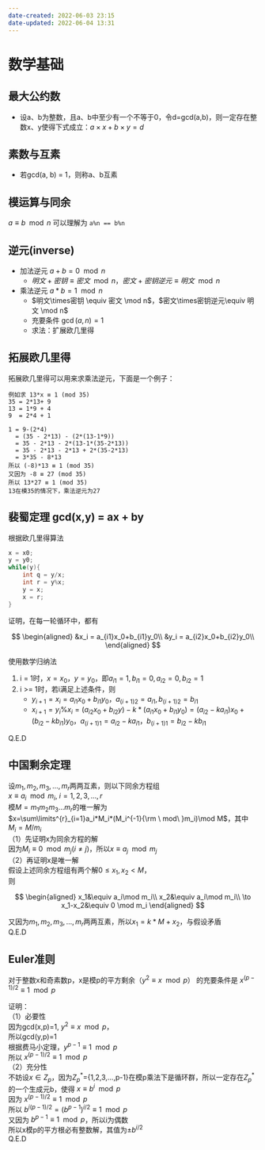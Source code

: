 ```yaml
---
date-created: 2022-06-03 23:15
date-updated: 2022-06-04 13:31
---
```


# 数学基础

## 最大公约数

- 设a、b为整数，且a、b中至少有一个不等于0，令d=gcd(a,b)，则一定存在整数x、y使得下式成立：$a\times x + b\times y = d$

## 素数与互素

- 若gcd(a, b) = 1，则称a、b互素

## 模运算与同余

$a \equiv b \mod n$
可以理解为 `a%n == b%n`

## 逆元(inverse)

- 加法逆元 $a+b=0 \mod n$
  - $明文+密钥 \equiv 密文 \mod n$，$密文+密钥逆元\equiv 明文 \mod n$
- 乘法逆元 $a*b=1 \mod n$
  - $明文\times密钥 \equiv 密文 \mod n$，$密文\times密钥逆元\equiv 明文 \mod n$
  - 充要条件 $\gcd(a,n)=1$
  - 求法：扩展欧几里得

## 拓展欧几里得

拓展欧几里得可以用来求乘法逆元，下面是一个例子：

```plaintext
例如求 13*x ≡ 1 (mod 35)
35 = 2*13+ 9
13 = 1*9 + 4
9  = 2*4 + 1

1 = 9-(2*4) 
  = (35 - 2*13) - (2*(13-1*9))
  = 35 - 2*13 - 2*(13-1*(35-2*13))
  = 35 - 2*13 - 2*13 + 2*(35-2*13)
  = 3*35 - 8*13
所以 (-8)*13 ≡ 1 (mod 35)
又因为 -8 ≡ 27 (mod 35)
所以 13*27 ≡ 1 (mod 35)
13在模35的情况下，乘法逆元为27
```

## 裴蜀定理 gcd(x,y) = ax + by

根据欧几里得算法

```c
x = x0;
y = y0;
while(y){
	int q = y/x;
	int r = y%x;
	y = x;
	x = r;
}
```

证明，在每一轮循环中，都有

$$
\begin{aligned}
&x_i = a_{i1}x_0+b_{i1}y_0\\
&y_i = a_{i2}x_0+b_{i2}y_0\\
\end{aligned}
$$

使用数学归纳法

1. i = 1时，$x = x_0$，$y = y_0$，即$a_{i1}=1,b_{i1}=0,a_{i2}=0,b_{i2}=1$
2. i >= 1时，若i满足上述条件，则
   - $y_{i+1} = x_i = a_{i1}x_0 + b_{i1}y_0$，$a_{(i+1)2}=a_{i1},b_{(i+1)2}=b_{i1}$
   - $x_{i+1}=y_{i}\%x_{i}=(a_{i2}x_0+b_{i2}y)-k*(a_{i1}x_0+b_{i1}y_0)=(a_{i2}-ka_{i1})x_0+(b_{i2}-kb_{i1})y_0$，$a_{(i+1)1}=a_{i2}-ka_{i1}$，$b_{(i+1)1}=b_{i2}-kb_{i1}$

Q.E.D

## 中国剩余定理

设$m_1,m_2,m_3,...,m_r$两两互素，则以下同余方程组  
$x\equiv a_i\mod m_i,\ i=1,2,3,...,r$  
模$M=m_1m_2m_3...m_r$的唯一解为  
$x=\sum\limits^{r}_{i=1}a_i*M_i*(M_i^{-1}{\rm \ mod\ }m_i)\mod M$，其中$M_i=M/m_i$  
（1）先证明x为同余方程的解  
因为$M_i\equiv 0\mod m_j(i\ne j)$，所以$x\equiv a_j\mod m_j$  
（2）再证明x是唯一解  
假设上述同余方程组有两个解$0\le x_1,x_2< M$，  
则

$$  
\begin{aligned}
x_1&\equiv a_i\mod m_i\\
x_2&\equiv a_i\mod m_i\\
\to x_1-x_2&\equiv 0 \mod m_i
\end{aligned}
$$

又因为$m_1,m_2,m_3,...,m_r$两两互素，所以$x_1 = k*M+x_2$，与假设矛盾  
Q.E.D

## Euler准则

对于整数x和奇素数p，x是模p的平方剩余（$y^2\equiv x \mod p$） 的充要条件是 $x^{(p-1)/2}\equiv 1 \mod p$  

证明：  
（1）必要性  
因为gcd(x,p)=1, $y^2\equiv x\mod p$，  
所以gcd(y,p)=1  
根据费马小定理，$y^{p-1}\equiv 1 \mod p$  
所以 $x^{(p-1)/2}\equiv 1\mod p$  
（2）充分性  
不妨设$x\in Z_p$，因为$Z_p^{*}$={1,2,3,...,p-1}在模p乘法下是循环群，所以一定存在$Z_p^*$的一个生成元b，使得 $x\equiv b^i\mod p$  
因为 $x^{(p-1)/2}\equiv 1\mod p$  
所以 $b^{i(p-1)/2}=(b^{p-1})^{i/2}\equiv 1\mod p$  
又因为 $b^{p-1}\equiv 1\mod p$，所以i为偶数  
所以x模p的平方根必有整数解，其值为$\pm b^{i/2}$  
Q.E.D  

